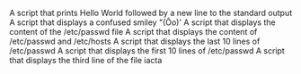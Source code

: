 A script that prints Hello World followed by a new line to the standard output
A script that displays a confused smiley "(Ôo)'
A script that displays the content of the /etc/passwd file
A script that displays the content of /etc/passwd and /etc/hosts
A script that displays the last 10 lines of /etc/passwd
A script that displays the first 10 lines of /etc/passwd
A script that displays the third line of the file iacta
